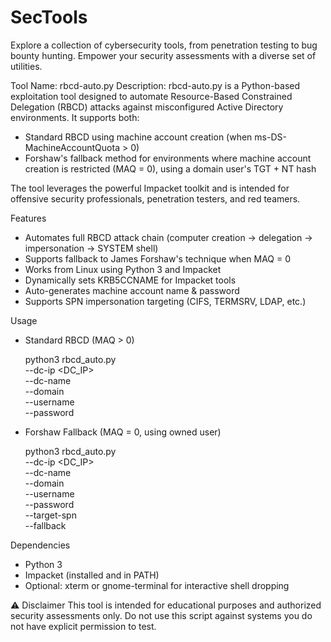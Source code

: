 # SecTools
Explore a collection of cybersecurity tools, from penetration testing to bug bounty hunting. Empower your security assessments with a diverse set of utilities.

Tool Name: rbcd-auto.py
Description:
rbcd-auto.py is a Python-based exploitation tool designed to automate Resource-Based Constrained Delegation (RBCD) attacks against misconfigured Active Directory environments. It supports both:
  - Standard RBCD using machine account creation (when ms-DS-MachineAccountQuota > 0)
  - Forshaw's fallback method for environments where machine account creation is restricted (MAQ = 0), using a domain user's TGT + NT hash

The tool leverages the powerful Impacket toolkit and is intended for offensive security professionals, penetration testers, and red teamers.

Features
  - Automates full RBCD attack chain (computer creation → delegation → impersonation → SYSTEM shell)
  - Supports fallback to James Forshaw's technique when MAQ = 0
  - Works from Linux using Python 3 and Impacket
  - Dynamically sets KRB5CCNAME for Impacket tools
  - Auto-generates machine account name & password
  - Supports SPN impersonation targeting (CIFS, TERMSRV, LDAP, etc.)

Usage
  - Standard RBCD (MAQ > 0)
    
    python3 rbcd_auto.py \
      --dc-ip <DC_IP> \
      --dc-name <FQDN> \
      --domain <domain> \
      --username <username> \
      --password <password>
    
  - Forshaw Fallback (MAQ = 0, using owned user)

    python3 rbcd_auto.py \
      --dc-ip <DC_IP> \
      --dc-name <FQDN> \
      --domain <domain> \
      --username <username> \
      --password <password> \
      --target-spn <SPN> \
      --fallback

Dependencies
  - Python 3
  - Impacket (installed and in PATH)
  - Optional: xterm or gnome-terminal for interactive shell dropping

⚠️ Disclaimer
This tool is intended for educational purposes and authorized security assessments only. Do not use this script against systems you do not have explicit permission to test.
